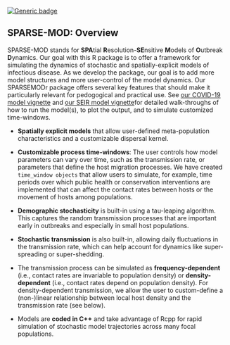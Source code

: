 [![Generic badge](https://cranlogs.r-pkg.org/badges/grand-total/SPARSEMODr)](https://cran.r-project.org/package=SPARSEMODr)


SPARSE-MOD: Overview 
-------------------------------------

SPARSE-MOD stands for **SPA**tial **R**esolution-**SE**nsitive **M**odels of **O**utbreak **D**ynamics. Our goal with this R package is to offer a framework for simulating the dynamics of stochastic and spatially-explicit models of infectious disease. As we develop the package, our goal is to add more model structures and more user-control of the model dynamics. Our SPARSEMODr package offers several key features that should make it particularly relevant for pedogogical and practical use. See [our COVID-19 model vignette](https://github.com/NAU-CCL/SPARSEMODr/blob/main/vignettes/covid-19-model.Rmd) and [our SEIR model vignette](https://github.com/NAU-CCL/SPARSEMODr/blob/main/vignettes/seir-model.Rmd)for detailed walk-throughs of how to run the model(s), to plot the output, and to simulate customized time-windows.

-  **Spatially explicit models** that allow user-defined meta-population characteristics and a customizable dispersal kernel.

-   **Customizable process time-windows**: The user controls how model parameters can vary over time, such as the transmission rate, or parameters that define the host migration processes. We have created `time_window objects` that allow users to simulate, for example, time periods over which public health or conservation interventions are implemented that can affect the contact rates between hosts or the movement of hosts among populations.

-   **Demographic stochasticity** is built-in using a tau-leaping
    algorithm. This captures the random transmission processes that
    are important early in outbreaks and especially in small host
    populations.

-   **Stochastic transmission** is also built-in, allowing daily
    fluctuations in the transmission rate, which can help account for
    dynamics like super-spreading or super-shedding.

-   The transmission process can be simulated as **frequency-dependent**
    (i.e., contact rates are invariable to population density) or
    **density-dependent** (i.e., contact rates depend on population
    density). For density-dependent transmission, we allow the user to
    custom-define a (non-)linear relationship between local host density
    and the transmission rate (see below).

-   Models are **coded in C++** and take advantage of Rcpp for rapid
    simulation of stochastic model trajectories across many focal
    populations.


